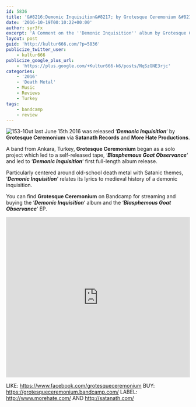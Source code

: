 ```yaml
---
id: 5836
title: '&#8216;Demonic Inquisition&#8217; by Grotesque Ceremonium &#8211; A Comment'
date: '2016-10-19T00:10:22+00:00'
author: syr3fx
excerpt: 'A Comment on the ''Demonic Inquisition'' album by Grotesque Ceremonium (2016).'
layout: post
guid: 'http://kultur666.com/?p=5836'
publicize_twitter_user:
    - kultur666
publicize_google_plus_url:
    - 'https://plus.google.com/+Kultur666-k6/posts/NqSzGNE3rjc'
categories:
    - '2016'
    - 'Death Metal'
    - Music
    - Reviews
    - Turkey
tags:
    - bandcamp
    - review
---
```


![153-1](http://localhost:8080/wp-content/uploads/2016/10/153-1.jpg)Out last June 15th 2016 was released ‘***Demonic Inquisition***‘ by **Grotesque Ceremonium** via **Satanath Records** and **More Hate Productions**.

A band from Ankara, Turkey, **Grotesque Ceremonium** began as a solo project which led to a self-released tape, ‘***Blasphemous Goat Observance***‘ and led to ‘***Demonic Inquisition***‘ first full-length album release.

Particularly centered around old-school death metal with Satanic themes, ‘***Demonic Inquisition***‘ relates its lyrics to medieval history of a demonic inquisition.

You can find **Grotesque Ceremonium** on Bandcamp for streaming and buying the ‘***Demonic Inquisition***‘ album and the ‘***Blasphemous Goat Observance***‘ EP.

<iframe style="border: 0; width: 100%; height: 439px;" src="https://bandcamp.com/EmbeddedPlayer/album=1262000766/size=large/bgcol=333333/linkcol=e99708/tracklist=false/transparent=true/" seamless></iframe>

LIKE: <https://www.facebook.com/grotesqueceremonium>
BUY: <https://grotesqueceremonium.bandcamp.com/>
LABEL: <http://www.morehate.com/> AND <http://satanath.com/>